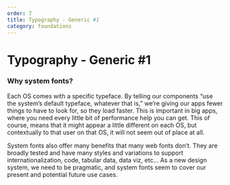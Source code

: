 ```yaml
---
order: 7
title: Typography - Generic #1
category: foundations
---
```


<h1>Typography - Generic #1</h1>

<section class="dummy-link-cta-button-banner" data-section="generic">
  <h3>Why system fonts?</h3>
  <p>Each OS comes with a specific typeface. By telling our components “use the system’s default typeface, whatever that
    is,” we’re giving our apps fewer things to have to look for, so they load faster. This is important in big apps,
    where you need every little bit of performance help you can get. This of course, means that it might appear a little
    different on each OS, but contextually to that user on that OS, it will not seem out of place at all.</p>
  <p>System fonts also offer many benefits that many web fonts don’t. They are broadly tested and have many styles and
    variations to support internationalization, code, tabular data, data viz, etc... As a new design system, we need to
    be pragmatic, and system fonts seem to cover our present and potential future use cases.</p>
</section>
